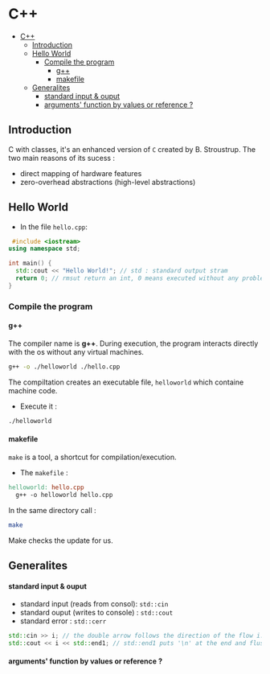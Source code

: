 # C++

- [C++](#c)
  - [Introduction](#introduction)
  - [Hello World](#hello-world)
    - [Compile the program](#compile-the-program)
      - [g++](#g)
      - [makefile](#makefile)
  - [Generalites](#generalites)
      - [standard input \& ouput](#standard-input--ouput)
      - [arguments' function by values or reference ?](#arguments-function-by-values-or-reference-)

## Introduction

C with classes, it's an enhanced version of `C` created by B. Stroustrup. 
The two main reasons of its sucess : 
- direct mapping of hardware features
- zero-overhead abstractions (high-level abstractions)


## Hello World

- In the file `hello.cpp`: 
```cpp
 #include <iostream>
using namespace std;

int main() {
  std::cout << "Hello World!"; // std : standard output stram
  return 0; // rmsut return an int, 0 means executed without any problem
} 
```

### Compile the program 

#### g++

The compiler name is **g++**.
During execution, the program interacts directly with the os without any virtual machines. 

```bash
g++ -o ./helloworld ./hello.cpp
```

The compiltation creates an executable file, `helloworld` which containe machine code. 

- Execute it : 
```bash
./helloworld
```

#### makefile
`make` is a tool, a shortcut for compilation/execution. 

- The `makefile` : 
```makefile
helloworld: hello.cpp
  g++ -o helloworld hello.cpp
```
In the same directory call : 
```bash
make
```
Make checks the update for us. 


## Generalites

#### standard input & ouput 
- standard input (reads from consol): `std::cin`
- standard ouput (writes to console) : `std::cout`
- standard error : `std::cerr`

```cpp
std::cin >> i; // the double arrow follows the direction of the flow i.e from the console TO the variable
std::cout << i << std::end1; // std::end1 puts '\n' at the end and flushes the stream
```

#### arguments' function by values or reference ?
